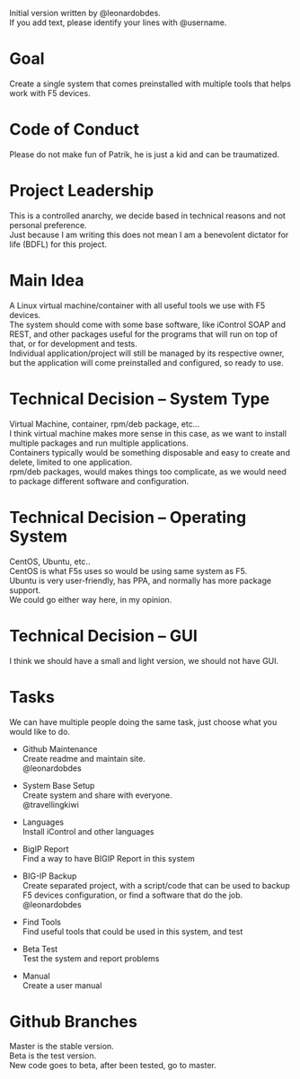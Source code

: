Initial version written by @leonardobdes.  
If you add text, please identify your lines with @username. 

# Goal
Create a single system that comes preinstalled with multiple tools that helps work with F5 devices.

# Code of Conduct
Please do not make fun of Patrik, he is just a kid and can be traumatized.

# Project Leadership
This is a controlled anarchy, we decide based in technical reasons and not personal preference.  
Just because I am writing this does not mean I am a benevolent dictator for life (BDFL) for this project.

# Main Idea
A Linux virtual machine/container with all useful tools we use with F5 devices.  
The system should come with some base software, like iControl SOAP and REST, and other packages useful for the programs that will run on top of that, or for development and tests.  
Individual application/project will still be managed by its respective owner, but the application will come preinstalled and configured, so ready to use.

# Technical Decision – System Type
Virtual Machine, container, rpm/deb package, etc…  
I think virtual machine makes more sense in this case, as we want to install multiple packages and run multiple applications.  
Containers typically would be something disposable and easy to create and delete, limited to one application.  
rpm/deb packages, would makes things too complicate, as we would need to package different software and configuration.  

# Technical Decision – Operating System
CentOS, Ubuntu, etc..  
CentOS is what F5s uses so would be using same system as F5.  
Ubuntu is very user-friendly, has PPA, and normally has more package support.  
We could go either way here, in my opinion.  

# Technical Decision – GUI
I think we should have a small and light version, we should not have GUI.

# Tasks
We can have multiple people doing the same task, just choose what you would like to do.

* Github Maintenance  
Create readme and maintain site.  
@leonardobdes

*	System Base Setup  
Create system and share with everyone.  
@travellingkiwi 

*	Languages  
Install iControl and other languages

*	BigIP Report  
Find a way to have BIGIP Report in this system

*	BIG-IP Backup  
Create separated project, with a script/code that can be used to backup F5 devices configuration, or find a software that do the job.  
@leonardobdes

*	Find Tools  
Find useful tools that could be used in this system, and test  

*	Beta Test  
Test the system and report problems

*	Manual  
Create a user manual

# Github Branches
Master is the stable version.  
Beta is the test version.  
New code goes to beta, after been tested, go to master.  
